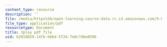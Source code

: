 ```yaml
---
content_type: resource
description: ''
file: /media/https%3A/open-learning-course-data-rc.s3.amazonaws.com/9-00sc-introduction-to-psychology-fall-2011/b201802914fbb6bd5f247e0c7dbe0596_gRe7dy2HSTg.pdf
file_type: application/pdf
resourcetype: Document
title: 3play pdf file
uid: b2018029-14fb-b6bd-5f24-7e0c7dbe0596
---
```

